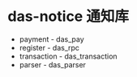 # das-notice 通知库

* payment - das_pay
* register - das_rpc
* transaction - das_transaction
* parser - das_parser